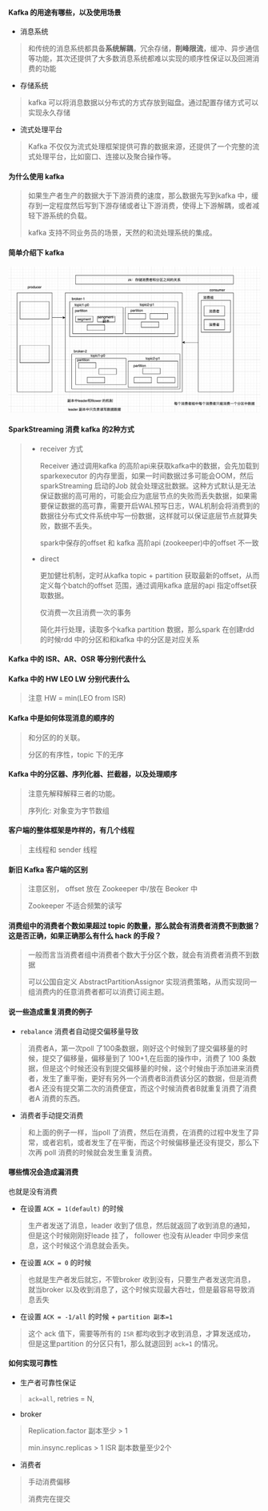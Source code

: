 #### Kafka 的用途有哪些，以及使用场景

* 消息系统

> 和传统的消息系统都具备**系统解耦**，冗余存储，**削峰限流**，缓冲、异步通信等功能，其次还提供了大多数消息系统都难以实现的顺序性保证以及回溯消费的功能

* 存储系统

> kafka 可以将消息数据以分布式的方式存放到磁盘。通过配置存储方式可以实现永久存储

* 流式处理平台

> Kafka 不仅仅为流式处理框架提供可靠的数据来源，还提供了一个完整的流式处理平台，比如窗口、连接以及聚合操作等。

#### 为什么使用 kafka

> 如果生产者生产的数据大于下游消费的速度，那么数据先写到kafka 中，缓存到一定程度然后写到下游存储或者让下游消费，使得上下游解耦，或者减轻下游系统的负载。
>
> kafka 支持不同业务员的场景，天然的和流处理系统的集成。

#### 简单介绍下 kafka

![a](./imgs/inter.png)

#### SparkStreaming 消费 kafka 的2种方式

> * receiver 方式
>
>   Receiver 通过调用kafka 的高阶api来获取kafka中的数据，会先加载到sparkexecutor 的内存里面，如果一时间数据过多可能会OOM，然后sparkStreaming 启动的Job 就会处理这批数据。这种方式默认是无法保证数据的高可用的，可能会应为底层节点的失败而丢失数据，如果需要保证数据的高可靠，需要开启WAL预写日志，WAL机制会将消费到的数据往分布式文件系统中写一份数据，这样就可以保证底层节点就算失败，数据不丢失。
>
>   spark中保存的offset 和 kafka 高阶api (zookeeper)中的offset 不一致
>
> * direct
>
>   更加健壮机制，定时从kafka topic + partition 获取最新的offset，从而定义每个batch的offset 范围，通过调用kafka 底层的api 指定offset获取数据。
>
>   仅消费一次且消费一次的事务
>
>   简化并行处理，读取多个kafka partition 数据，那么spark 在创建rdd 的时候rdd 中的分区和和kafka 中的分区是对应关系

#### Kafka 中的 ISR、AR、OSR 等分别代表什么

#### Kafka 中的 HW LEO LW 分别代表什么

> 注意 HW = min(LEO from ISR)

#### Kafka 中是如何体现消息的顺序的

> 和分区的的关联。
>
> 分区的有序性，topic 下的无序

#### Kafka 中的分区器、序列化器、拦截器，以及处理顺序

> 注意先解释解释三者的功能。
>
> 序列化: 对象变为字节数组

#### 客户端的整体框架是咋样的，有几个线程

> 主线程和 sender 线程

#### 新旧 Kafka 客户端的区别

> 注意区别， offset 放在 Zookeeper 中/放在 Beoker 中
>
> Zookeeper 不适合频繁的读写

#### 消费组中的消费者个数如果超过 topic 的数量，那么就会有消费者消费不到数据？这是否正确，如果正确那么有什么 hack 的手段？

> 一般而言当消费者组中消费者个数大于分区个数，就会有消费者消费不到数据
>
> 可以公国自定义 AbstractPartitionAssignor 实现消费策略，从而实现同一组消费内的任意消费者都可以消费订阅主题。

#### 说一些造成重复消费的例子

* `rebalance` 消费者自动提交偏移量导致

> 消费者A，第一次poll 了100条数据，刚好这个时候到了提交偏移量的时候，提交了偏移量，偏移量到了 100+1,在后面的操作中，消费了 100 条数据，但是这个时候还没有到提交偏移量的时候，这个时候由于添加进来消费者，发生了重平衡，更好有另外一个消费者B消费该分区的数据，但是消费者A 还没有提交第二次的消费便宜，而这个时候消费者B就重复消费了消费者A 消费的东西。

* 消费者手动提交消费

> 和上面的例子一样，当poll 了消费，然后在消费，在消费的过程中发生了异常，或者宕机，或者发生了在平衡，而这个时候偏移量还没有提交，那么下次再 poll 消费的时候就会发生重复消费。

#### 哪些情况会造成漏消费

也就是没有消费

* 在设置 `ACK = 1(default)` 的时候

> 生产者发送了消息，leader 收到了信息，然后就返回了收到消息的通知，但是这个时候刚刚好leade 挂了， follower 也没有从leader 中同步来信息，这个时候这个消息就会丢失。

* 在设置 `ACK = 0` 的时候

> 也就是生产者发后就忘，不管broker 收到没有，只要生产者发送完消息，就当broker 以及收到消息了，这个时候实现最大吞吐，但是最容易导致消息丢失

* 在设置 `ACK = -1/all` 的时候 + `partition 副本=1`

> 这个 ack 值下，需要等所有的 `ISR` 都均收到才收到消息，才算发送成功，但是这里partition 的分区只有1，那么就退回到 `ack=1` 的情况。

#### 如何实现可靠性

* 生产者可靠性保证

> `ack=all`, retries = N,

* broker

> Replication.factor 副本至少 > 1
>
> min.insync.replicas > 1 ISR 副本数量至少2个

* 消费者

> 手动消费偏移
>
> 消费完在提交






